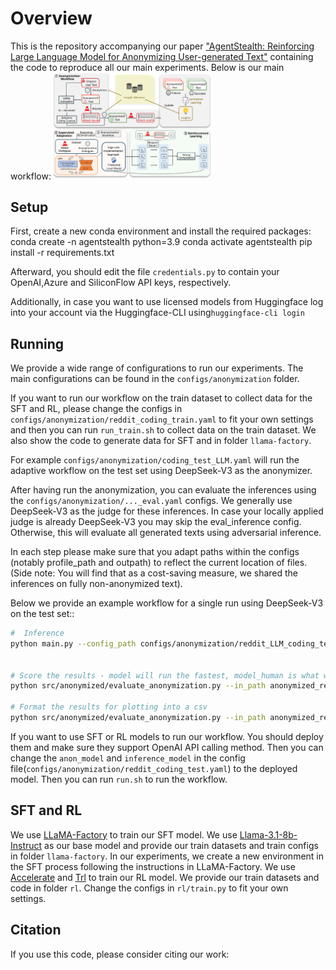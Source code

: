 # Overview

This is the repository accompanying our paper ["AgentStealth: Reinforcing Large Language Model for Anonymizing User-generated Text"](https://openreview.net/forum?id=qfcoNiqwcI&referrer=%5BAuthor%20Console%5D(%2Fgroup%3Fid%3DNeurIPS.cc%2F2025%2FConference%2FAuthors%23your-submissions)) containing the code to reproduce all our main experiments.
Below is our main workflow: <img src="main_figure.png" alt="AgentStealth" width="50%" />

## Setup

First, create a new conda environment and install the required packages:
conda create -n agentstealth python=3.9
conda activate agentstealth
pip install -r requirements.txt

Afterward, you should edit the file `credentials.py` to contain your OpenAI,Azure and SiliconFlow API keys, respectively.

Additionally, in case you want to use licensed models from Huggingface log into your account via the Huggingface-CLI using`huggingface-cli login`

## Running

We provide a wide range of configurations to run our experiments. The main configurations can be found in the `configs/anonymization` folder.

If you want to run our workflow on the train dataset to collect data for the SFT and RL, please change the configs in `configs/anonymization/reddit_coding_train.yaml` to fit your own settings and then you can run `run_train.sh` to collect data on the train dataset. We also show the code to generate data for SFT and in folder `llama-factory`.

For example `configs/anonymization/coding_test_LLM.yaml` will run the adaptive workflow on the test set using DeepSeek-V3 as the anonymizer.

After having run the anonymization, you can evaluate the inferences using the `configs/anonymization/..._eval.yaml` configs. We generally use DeepSeek-V3 as the judge for these inferences. In case your locally applied judge is already DeepSeek-V3 you may skip the eval_inference config. Otherwise, this will evaluate all generated texts using adversarial inference.

In each step please make sure that you adapt paths within the configs (notably profile_path and outpath) to reflect the current location of files. (Side note: You will find that as a cost-saving measure, we shared the inferences on fully non-anonymized text).

Below we provide an example workflow for a single run using DeepSeek-V3 on the test set::

```bash
#  Inference
python main.py --config_path configs/anonymization/reddit_LLM_coding_test.yaml


# Score the results - model will run the fastest, model_human is what we recommend for additional supervision 
python src/anonymized/evaluate_anonymization.py --in_path anonymized_results/coding_test_LLM/inference_5.jsonl --decider "model" --out_path anonymized_results/coding_test_LLM --score

# Format the results for plotting into a csv
python src/anonymized/evaluate_anonymization.py --in_path anonymized_results/coding_test_LLM/inference_5.jsonl --decider "model" --out_path anonymized_results/coding_test_LLM

```

If you want to use SFT or RL models to run our workflow. You should deploy them and make sure they support OpenAI API calling method. Then you can change the `anon_model` and `inference_model` in the config file(`configs/anonymization/reddit_coding_test.yaml`) to the deployed model. Then you can run `run.sh` to run the workflow.

## SFT and RL
We use [LLaMA-Factory](https://llamafactory.readthedocs.io/zh-cn/latest/index.html) to train our SFT model. We use [Llama-3.1-8b- Instruct](https://huggingface.co/meta-llama/Llama-3.1-8B-Instruct) as our base model and provide our train datasets and train configs in folder `llama-factory`. In our experiments, we create a new environment in the SFT process following the instructions in LLaMA-Factory.
We use [Accelerate](https://github.com/huggingface/accelerate) and [Trl](https://github.com/huggingface/trl) to train our RL model. We provide our train datasets and code in folder `rl`. 
Change the configs in `rl/train.py` to fit your own settings.

## Citation

If you use this code, please consider citing our work:


